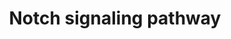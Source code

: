 ---
annotations:
- type: Pathway Ontology
  value: Notch signaling pathway
authors:
- A.Pandey
- MaintBot
- Khanspers
- NetPath
- DeSl
- L Dupuis
- Egonw
- Eweitz
communities:
- CIRM_Related
description: 'The Notch pathway is an evolutionally conserved signaling pathway which
  plays an important role in diverse developmental and physiological processes. These
  include cell-fate determination, tissue patterning and morphogenesis, cell differentiation,
  proliferation and cell death. The Notch pathway is named after the Drosophila mutants
  that showed irregular notches of missing tissue at the insect wing blade tips. The
  Notch gene was cloned in 1985. Proteins of the Notch families are single-pass transmembrane
  proteins that function both as cell surface receptors and nuclear transcriptional
  regulators. Four Notch receptors (Notch 1-4) have been identified in mammals. Mature
  Notch receptors are non-covalent heterodimers consisting of an extracellular subunit
  (NEC) and a transmembrane subunit (NTM). NEC possess multiple EGF-like repeats and
  three specialized Lin-Notch repeats (LNR) that forms a tight hydrophobic interaction
  with extracellular stump of NTM. This region masks an A disintegrin and metalloprotease
  (ADAM) cleavage site. The region where these two subunits interact is called the
  heterodimerization domain (HD). Notch ligands are also transmembrane proteins with
  multiple EGF-like repeats, a short cytoplasmic tail and a specialized delta-serrate-lag2
  (DSL) domain at the N-terminus. There are five canonical Notch ligands i.e. Jagged
  (JAG1 and JAG2), Delta-like (DLL1, DLL3, DLL4) in mammals. Notch signaling activation
  occurs upon ligand-receptor binding, which are expressed on two adjacent cells.
  Ligand binding causes dissociation of NEC from NTM, unmasking the ADAM cleavage
  site. The NEC fragment is trans- endocytosed into the ligand expressing cells. The
  full-length receptor minus the NEC fragment is cleaved at the membrane by ADAM17
  generating an intermediate, Notch extracellular truncation (NEXT). This is further
  cleaved by Î³-secretase that generates an active Notch intracellular fragment (NIC)
  or Notch intracellular domain (NICD). The Î³-secretase complex is composed of PSEN1,
  PSEN2, PSENEN, NCSTN and APH1 (A or B). Following these two cleavage steps, the
  NICD is released into the cytoplasm and translocates into the nucleus to regulate
  transcription of Notch target genes. Upon translocation into the nucleus, NICD binds
  to RBPJ which is a constitutive repressor of Notch signaling. RBPJ represses Notch
  target gene expression by recruiting a co-repressor complex, which includes NCOR1,
  NCOR2, SNW1, CIR, HDAC1, HDAC2, SPEN and FHL1 and SAP30. NICD binding to RBPJ replaces
  the co-repressor complex with a co-activator complex which includes MAML1-3, EP300
  and SNW1. Primary Notch target genes include two families of transcriptional factors
  Hes, including HES1 and HES5 as well as Hey including HEY1 and HEY2. Other Notch
  target genes include CCND1, CDKN1A, GATA3 and PTCRA. CNTN1 acts as a functional
  ligand of Notch. This trans-extracellular interaction causes Î³-secretase-dependent
  nuclear translocation of the NICD. This signaling is involved in oligodendrocyte
  precursor cell differentiation and upregulation of myelin-related protein MAG. In
  addition to the canonical Notch pathway, there is increasing evidence showing RBPJ
  independent non-canonical pathways. been fully characterized. Physical interaction
  of NOTCH-1IC with LCK- PI3K may mediate non-nuclear cross-talk with AKT, leading
  to survival signaling. Notch stimulation through AKT pathway leads to down regulation
  of MYC expression. Activation of SRC/STAT3 pathway by Notch signaling is dependent
  on the expression of Notch effector HES1 transcription factor. The induction of
  HES1 enhanced SRC phosphorylation. This activated SRC kinase was found to be responsible
  for the enhanced phosphorylation of STAT3. The HES1 and HES5 proteins associate
  with and facilitate the complex formation between JAK2 and STAT3, thus promoting
  STAT3 phosphorylation and activation. The activated STAT3 translocates from the
  cytoplasm to the nucleus and induces transcriptional activation of target gene expression
  (including HIF1A).  Please access this pathway at [http://www.netpath.org/netslim/notch_pathway.html
  NetSlim] database.  If you use this pathway, please cite following paper: Kandasamy,
  K., Mohan, S. S., Raju, R., Keerthikumar, S., Kumar, G. S. S., Venugopal, A. K.,
  Telikicherla, D., Navarro, J. D., Mathivanan, S., Pecquet, C., Gollapudi, S. K.,
  Tattikota, S. G., Mohan, S., Padhukasahasram, H., Subbannayya, Y., Goel, R., Jacob,
  H. K. C., Zhong, J., Sekhar, R., Nanjappa, V., Balakrishnan, L., Subbaiah, R., Ramachandra,
  Y. L., Rahiman, B. A., Prasad, T. S. K., Lin, J., Houtman, J. C. D., Desiderio,
  S., Renauld, J., Constantinescu, S. N., Ohara, O., Hirano, T., Kubo, M., Singh,
  S., Khatri, P., Draghici, S., Bader, G. D., Sander, C., Leonard, W. J. and Pandey,
  A. (2010). NetPath: A public resource of curated signal transduction pathways. <i>Genome
  Biology</i>. 11:R3.'
last-edited: 2021-12-21
organisms:
- Homo sapiens
redirect_from:
- /index.php/Pathway:WP61
- /instance/WP61
schema-jsonld:
- '@context': https://schema.org/
  '@id': https://wikipathways.github.io/pathways/WP61.html
  '@type': Dataset
  creator:
    '@type': Organization
    name: WikiPathways
  description: 'The Notch pathway is an evolutionally conserved signaling pathway
    which plays an important role in diverse developmental and physiological processes.
    These include cell-fate determination, tissue patterning and morphogenesis, cell
    differentiation, proliferation and cell death. The Notch pathway is named after
    the Drosophila mutants that showed irregular notches of missing tissue at the
    insect wing blade tips. The Notch gene was cloned in 1985. Proteins of the Notch
    families are single-pass transmembrane proteins that function both as cell surface
    receptors and nuclear transcriptional regulators. Four Notch receptors (Notch
    1-4) have been identified in mammals. Mature Notch receptors are non-covalent
    heterodimers consisting of an extracellular subunit (NEC) and a transmembrane
    subunit (NTM). NEC possess multiple EGF-like repeats and three specialized Lin-Notch
    repeats (LNR) that forms a tight hydrophobic interaction with extracellular stump
    of NTM. This region masks an A disintegrin and metalloprotease (ADAM) cleavage
    site. The region where these two subunits interact is called the heterodimerization
    domain (HD). Notch ligands are also transmembrane proteins with multiple EGF-like
    repeats, a short cytoplasmic tail and a specialized delta-serrate-lag2 (DSL) domain
    at the N-terminus. There are five canonical Notch ligands i.e. Jagged (JAG1 and
    JAG2), Delta-like (DLL1, DLL3, DLL4) in mammals. Notch signaling activation occurs
    upon ligand-receptor binding, which are expressed on two adjacent cells. Ligand
    binding causes dissociation of NEC from NTM, unmasking the ADAM cleavage site.
    The NEC fragment is trans- endocytosed into the ligand expressing cells. The full-length
    receptor minus the NEC fragment is cleaved at the membrane by ADAM17 generating
    an intermediate, Notch extracellular truncation (NEXT). This is further cleaved
    by Î³-secretase that generates an active Notch intracellular fragment (NIC) or
    Notch intracellular domain (NICD). The Î³-secretase complex is composed of PSEN1,
    PSEN2, PSENEN, NCSTN and APH1 (A or B). Following these two cleavage steps, the
    NICD is released into the cytoplasm and translocates into the nucleus to regulate
    transcription of Notch target genes. Upon translocation into the nucleus, NICD
    binds to RBPJ which is a constitutive repressor of Notch signaling. RBPJ represses
    Notch target gene expression by recruiting a co-repressor complex, which includes
    NCOR1, NCOR2, SNW1, CIR, HDAC1, HDAC2, SPEN and FHL1 and SAP30. NICD binding to
    RBPJ replaces the co-repressor complex with a co-activator complex which includes
    MAML1-3, EP300 and SNW1. Primary Notch target genes include two families of transcriptional
    factors Hes, including HES1 and HES5 as well as Hey including HEY1 and HEY2. Other
    Notch target genes include CCND1, CDKN1A, GATA3 and PTCRA. CNTN1 acts as a functional
    ligand of Notch. This trans-extracellular interaction causes Î³-secretase-dependent
    nuclear translocation of the NICD. This signaling is involved in oligodendrocyte
    precursor cell differentiation and upregulation of myelin-related protein MAG.
    In addition to the canonical Notch pathway, there is increasing evidence showing
    RBPJ independent non-canonical pathways. been fully characterized. Physical interaction
    of NOTCH-1IC with LCK- PI3K may mediate non-nuclear cross-talk with AKT, leading
    to survival signaling. Notch stimulation through AKT pathway leads to down regulation
    of MYC expression. Activation of SRC/STAT3 pathway by Notch signaling is dependent
    on the expression of Notch effector HES1 transcription factor. The induction of
    HES1 enhanced SRC phosphorylation. This activated SRC kinase was found to be responsible
    for the enhanced phosphorylation of STAT3. The HES1 and HES5 proteins associate
    with and facilitate the complex formation between JAK2 and STAT3, thus promoting
    STAT3 phosphorylation and activation. The activated STAT3 translocates from the
    cytoplasm to the nucleus and induces transcriptional activation of target gene
    expression (including HIF1A).  Please access this pathway at [http://www.netpath.org/netslim/notch_pathway.html
    NetSlim] database.  If you use this pathway, please cite following paper: Kandasamy,
    K., Mohan, S. S., Raju, R., Keerthikumar, S., Kumar, G. S. S., Venugopal, A. K.,
    Telikicherla, D., Navarro, J. D., Mathivanan, S., Pecquet, C., Gollapudi, S. K.,
    Tattikota, S. G., Mohan, S., Padhukasahasram, H., Subbannayya, Y., Goel, R., Jacob,
    H. K. C., Zhong, J., Sekhar, R., Nanjappa, V., Balakrishnan, L., Subbaiah, R.,
    Ramachandra, Y. L., Rahiman, B. A., Prasad, T. S. K., Lin, J., Houtman, J. C.
    D., Desiderio, S., Renauld, J., Constantinescu, S. N., Ohara, O., Hirano, T.,
    Kubo, M., Singh, S., Khatri, P., Draghici, S., Bader, G. D., Sander, C., Leonard,
    W. J. and Pandey, A. (2010). NetPath: A public resource of curated signal transduction
    pathways. <i>Genome Biology</i>. 11:R3.'
  keywords:
  - CDKN1A
  - SKP1
  - PIK3R2
  - NFKB1
  - HES1
  - NUMBL
  - HEY1
  - SRC
  - HDAC2
  - NUMB
  - TLE1
  - CCND1
  - SNW1
  - PSEN1
  - MAML2
  - NOTCH2
  - DTX1
  - CIR
  - GATA3
  - SAP30
  - HDAC1
  - JAG2
  - FBXW7
  - MAML3
  - MAGEA1
  - NOTCH3
  - NCSTN
  - ITCH
  - NCOR1
  - EP300
  - APH1A
  - AKT1
  - ADAM17
  - HEY2
  - PSEN2
  - APH1B
  - NOTCH4
  - MAML1
  - FHL1
  - MYC
  - PTCRA
  - HES6
  - HES5
  - PSENEN
  - DLL1
  - JAG1
  - NCOR2
  - MTOR
  - LCK
  - DLL3
  - DLL4
  - HIF1A
  - CUL1
  - JAK2
  - RING1
  - STAT3
  - SPEN
  - RBPJ
  - GSK3B
  - PIK3R1
  - NOTCH1
  license: CC0
  name: Notch signaling pathway
seo: CreativeWork
title: Notch signaling pathway
wpid: WP61
---